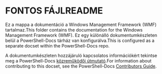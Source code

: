 # <a name="readme"></a><span data-ttu-id="b6e63-101">FONTOS FÁJL</span><span class="sxs-lookup"><span data-stu-id="b6e63-101">README</span></span>

<span data-ttu-id="b6e63-102">Ez a mappa a dokumentáció a Windows Management Framework (WMF) tartalmaz.</span><span class="sxs-lookup"><span data-stu-id="b6e63-102">This folder contains the documentation for the Windows Management Framework (WMF).</span></span>
<span data-ttu-id="b6e63-103">Ez egy különálló dokumentumkészleten belül a PowerShell-Docs tárház van konfigurálva.</span><span class="sxs-lookup"><span data-stu-id="b6e63-103">This is configured as a separate docset within the PowerShell-Docs repo.</span></span>

<span data-ttu-id="b6e63-104">A dokumentumkészleten hozzájáruló kapcsolatos információkért tekintse meg a PowerShell-Docs [közreműködői útmutató](https://github.com/PowerShell/PowerShell-Docs/blob/staging/CONTRIBUTING.md).</span><span class="sxs-lookup"><span data-stu-id="b6e63-104">For information about contributing to this docset, see the PowerShell-Docs [Contributors Guide](https://github.com/PowerShell/PowerShell-Docs/blob/staging/CONTRIBUTING.md).</span></span>